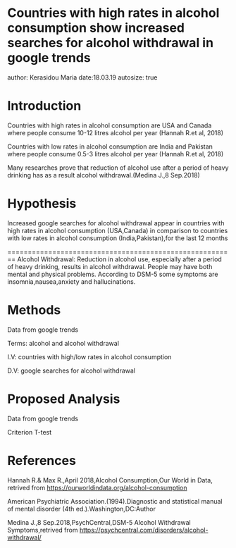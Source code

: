 Countries with high rates in alcohol consumption show increased searches for alcohol withdrawal in google trends
========================================================
author: Kerasidou Maria
date:18.03.19 
autosize: true  
 
Introduction 
========================================================
Countries with high rates in alcohol consumption are USA and Canada where people consume 10-12 litres alcohol per year (Hannah R.et al, 2018)   

Countries with low rates in alcohol consumption are India and Pakistan where people consume 0.5-3 litres alcohol per year (Hannah R.et al, 2018)

Many researches prove that reduction of alcohol use after a period of heavy drinking has as a result alcohol withdrawal.(Medina J.,8 Sep.2018)


Hypothesis
========================================================
Increased google searches for alcohol withdrawal appear in countries with high rates in alcohol consumption (USA,Canada)
in comparison to countries with low rates in alcohol consumption (India,Pakistan),for the last 12 months


========================================================
Alcohol Withdrawal: Reduction in alcohol use, especially after a period of heavy drinking, results in alcohol withdrawal. People may have both mental and physical problems. According to DSM-5 some symptoms are insomnia,nausea,anxiety and hallucinations.


 

Methods
========================================================
Data from google trends

Terms: alcohol and alcohol withdrawal

I.V: countries with high/low rates in alcohol consumption

D.V: google searches for alcohol withdrawal





Proposed Analysis
========================================================
Data from google trends

Criterion T-test



References
========================================================
Hannah R.& Max R.,April 2018,Alcohol Consumption,Our World in Data, retrived from https://ourworldindata.org/alcohol-consumption

American Psychiatric Association.(1994).Diagnostic and statistical manual of mental disorder (4th ed.).Washington,DC:Author

Medina J.,8 Sep.2018,PsychCentral,DSM-5 Alcohol Withdrawal Symptoms,retrived from https://psychcentral.com/disorders/alcohol-withdrawal/
